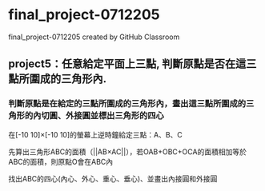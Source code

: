 # final_project-0712205
final_project-0712205 created by GitHub Classroom

## project5：任意給定平面上三點, 判斷原點是否在這三點所圍成的三角形內.

### 判斷原點是在給定的三點所圍成的三角形內，畫出這三點所圍成的三角形的內切圓、外接圓並標出三角形的四心

在[-10 10]×[-10 10]的螢幕上逆時鐘給定三點：A、B、C

先算出三角形ABC的面積（||AB×AC||），若OAB+OBC+OCA的面積相加等於ABC的面積，則原點O會在ABC內

找出ABC的四心(內心、外心、重心、垂心)、並畫出內接圓和外接圓
